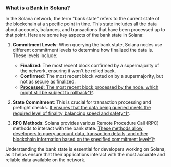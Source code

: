 ### What is a Bank in Solana?

In the Solana network, the term "bank state" refers to the current state of the blockchain at a specific point in time. This state includes all the data about accounts, balances, and transactions that have been processed up to that point. Here are some key aspects of the bank state in Solana:

1.  **Commitment Levels**: When querying the bank state, Solana nodes use different commitment levels to determine how finalized the data is. These levels include:

    -   **Finalized**: The most recent block confirmed by a supermajority of the network, ensuring it won't be rolled back.
    -   **Confirmed**: The most recent block voted on by a supermajority, but not as secure as finalized.
    -   [**Processed**: The most recent block processed by the node, which might still be subject to rollback](https://solana.com/docs/rpc)[^1^](https://solana.com/docs/rpc).
2.  **State Commitment**: This is crucial for transaction processing and preflight checks. [It ensures that the data being queried meets the required level of finality, balancing speed and safety](https://solana.com/docs/rpc)[^1^](https://solana.com/docs/rpc).

3.  **RPC Methods**: Solana provides various Remote Procedure Call (RPC) methods to interact with the bank state. [These methods allow developers to query account data, transaction details, and other blockchain information based on the specified commitment level](https://solana.com/docs/rpc)[^1^](https://solana.com/docs/rpc).

Understanding the bank state is essential for developers working on Solana, as it helps ensure that their applications interact with the most accurate and reliable data available on the network.